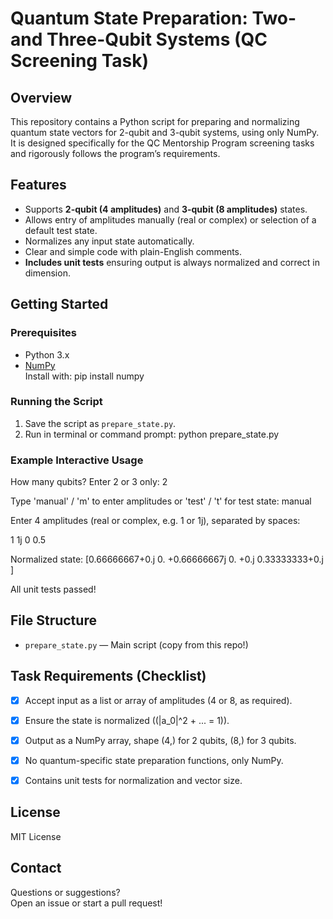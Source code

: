 # Quantum State Preparation: Two- and Three-Qubit Systems (QC Screening Task)

## Overview

This repository contains a Python script for preparing and normalizing quantum state vectors for 2-qubit and 3-qubit systems, using only NumPy.  
It is designed specifically for the QC Mentorship Program screening tasks and rigorously follows the program’s requirements.


## Features

- Supports **2-qubit (4 amplitudes)** and **3-qubit (8 amplitudes)** states.
- Allows entry of amplitudes manually (real or complex) or selection of a default test state.
- Normalizes any input state automatically.
- Clear and simple code with plain-English comments.
- **Includes unit tests** ensuring output is always normalized and correct in dimension.


## Getting Started

### Prerequisites

- Python 3.x
- [NumPy](https://numpy.org/)  
  Install with:
pip install numpy


### Running the Script

1. Save the script as `prepare_state.py`.
2. Run in terminal or command prompt:
python prepare_state.py


### Example Interactive Usage

How many qubits? Enter 2 or 3 only: 2

Type 'manual' / 'm' to enter amplitudes or 'test' / 't' for test state:
manual

Enter 4 amplitudes (real or complex, e.g. 1 or 1j), separated by spaces:

1 1j 0 0.5

Normalized state: [0.66666667+0.j 0. +0.66666667j 0. +0.j
0.33333333+0.j ]

All unit tests passed!



## File Structure

- `prepare_state.py` — Main script (copy from this repo!)


## Task Requirements (Checklist)

- [x] Accept input as a list or array of amplitudes (4 or 8, as required).
- [x] Ensure the state is normalized (\(|a_0|^2 + ... = 1\)).
- [x] Output as a NumPy array, shape (4,) for 2 qubits, (8,) for 3 qubits.
- [x] No quantum-specific state preparation functions, only NumPy.
- [x] Contains unit tests for normalization and vector size.


## License

MIT License


## Contact

Questions or suggestions?  
Open an issue or start a pull request!
